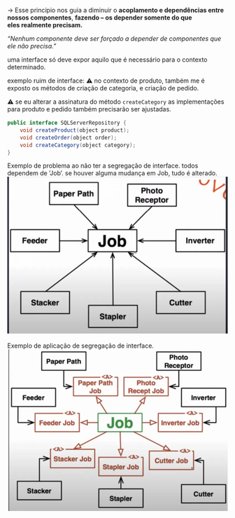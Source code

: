→ Esse princípio nos guia a diminuir o **acoplamento e dependências entre nossos componentes**, **fazendo – os depender somente do que eles realmente precisam.**

*“Nenhum componente deve ser forçado a depender de componentes que ele não precisa.”*

uma interface só deve expor aquilo que é necessário para o contexto determinado.

exemplo ruim de interface:
⚠️ no contexto de produto, também me é exposto os métodos de criação de categoria, e criação de pedido.

⚠️ se eu alterar a assinatura do método `createCategory` as implementações para produto e pedido também precisarão ser ajustadas.

```java
public interface SQLServerRepository {
    void createProduct(object product);
    void createOrder(object order);
    void createCategory(object category);
}
```

Exemplo de problema ao não ter a segregação de interface.
todos dependem de ’Job’. se houver alguma mudança em Job, tudo é alterado.
![image.png](../../images/interface-segregation-example.png)

Exemplo de aplicação de segregação de interface.
![image.png](../../images/interface-segregation-example2.png)
